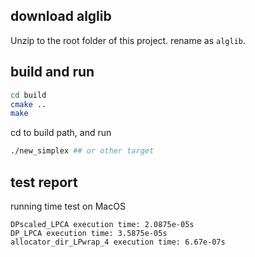 ## download alglib
Unzip to the root folder of this project. rename as `alglib`.

## build and run
```sh
cd build
cmake ..
make

```

cd to build path, and run
```sh
./new_simplex ## or other target
```

## test report
running time test on MacOS
```
DPscaled_LPCA execution time: 2.0875e-05s
DP_LPCA execution time: 3.5875e-05s
allocator_dir_LPwrap_4 execution time: 6.67e-07s
```